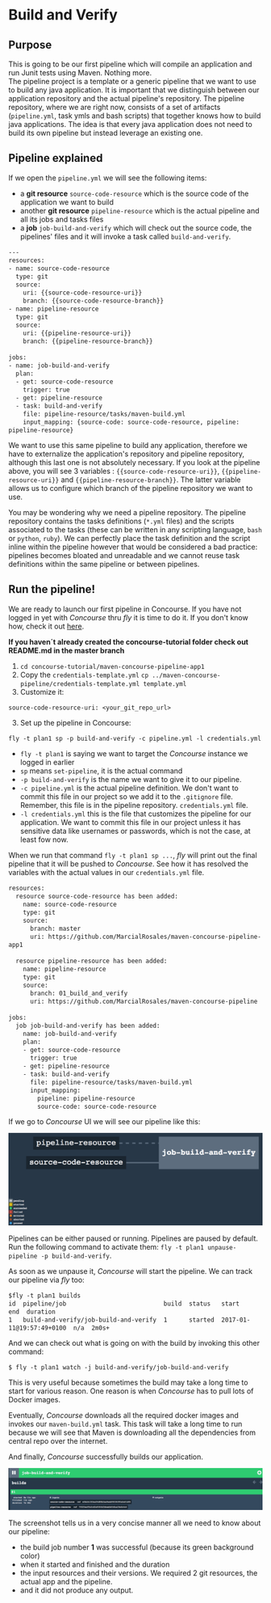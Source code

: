# Build and Verify

## Purpose
This is going to be our first pipeline which will compile an application and run Junit tests using Maven. Nothing more.  
The pipeline project is a template or a generic pipeline that we want to use to build any java application. It is important
that we distinguish between our application repository and the actual pipeline's repository. The pipeline repository, where
we are right now, consists of a set of artifacts (`pipeline.yml`, task ymls and bash scripts) that together knows how to
build java applications. The idea is that every java application does not need to build its own pipeline but instead leverage an existing one.


## Pipeline explained
If we open the `pipeline.yml` we will see the following items:
- a **git resource** `source-code-resource` which is the source code of the application we want to build
- another **git resource** `pipeline-resource` which is the actual pipeline and all its jobs and tasks files
- a **job** `job-build-and-verify` which will check out the source code, the pipelines' files and it will invoke a task
called `build-and-verify`.

```
---
resources:
- name: source-code-resource
  type: git
  source:
    uri: {{source-code-resource-uri}}
    branch: {{source-code-resource-branch}}
- name: pipeline-resource
  type: git
  source:
    uri: {{pipeline-resource-uri}}
    branch: {{pipeline-resource-branch}}

jobs:
- name: job-build-and-verify
  plan:
  - get: source-code-resource
    trigger: true
  - get: pipeline-resource
  - task: build-and-verify
    file: pipeline-resource/tasks/maven-build.yml
    input_mapping: {source-code: source-code-resource, pipeline: pipeline-resource}
```

We want to use this same pipeline to build any application, therefore we have to externalize the application's repository
 and pipeline repository, although this last one is not absolutely necessary. If you look at the pipeline above, you will see 3 variables : `{{source-code-resource-uri}}`, `{{pipeline-resource-uri}}` and `{{pipeline-resource-branch}}`. The latter variable
 allows us to configure which branch of the pipeline repository we want to use.

You may be wondering why we need a pipeline repository. The pipeline repository contains the tasks definitions (`*.yml` files) and the scripts associated to the tasks (these can be written in any scripting language, `bash` or `python`, `ruby`). We can perfectly place the task definition and the script inline within the pipeline however that would be considered a bad practice: pipelines becomes bloated and unreadable and we cannot reuse task definitions within the same pipeline or between pipelines.


## Run the pipeline!
We are ready to launch our first pipeline in Concourse. If you have not logged in yet with *Concourse* thru *fly* it is time to do it. If you don't know how, check it out [here](https://github.com/MarcialRosales/maven-concourse-pipeline#00---set-up-concourse).

**If you haven´t already created the concourse-tutorial folder check out README.md in the master branch**

1. `cd concourse-tutorial/maven-concourse-pipeline-app1`
2. Copy the `credentials-template.yml`
  `cp ../maven-concourse-pipeline/credentials-template.yml template.yml`
3. Customize it:
  ```
  source-code-resource-uri: <your_git_repo_url>
  ```
3. Set up the pipeline in Concourse:
  ```
  fly -t plan1 sp -p build-and-verify -c pipeline.yml -l credentials.yml
  ```
  - `fly -t plan1` is saying we want to target the *Concourse* instance we logged in earlier
  - `sp` means `set-pipeline`, it is the actual command
  - `-p build-and-verify` is the name we want to give it to our pipeline.
  - `-c pipeline.yml` is the actual pipeline definition. We don't want to commit this file in our project so we add it to the `.gitignore` file. Remember, this file is in the pipeline repository. `credentials.yml` file.
  - `-l credentials.yml` this is the file that customizes the pipeline for our application. We want to commit this file in our project unless it has sensitive data like usernames or passwords, which is not the case, at least fow now.

When we run that command  `fly -t plan1 sp ...`, *fly* will print out the final pipeline that it will be pushed to *Concourse*. See how it has resolved the variables with the actual values in our `credentials.yml` file.

```
resources:
  resource source-code-resource has been added:
    name: source-code-resource
    type: git
    source:
      branch: master
      uri: https://github.com/MarcialRosales/maven-concourse-pipeline-app1

  resource pipeline-resource has been added:
    name: pipeline-resource
    type: git
    source:
      branch: 01_build_and_verify
      uri: https://github.com/MarcialRosales/maven-concourse-pipeline

jobs:
  job job-build-and-verify has been added:
    name: job-build-and-verify
    plan:
    - get: source-code-resource
      trigger: true
    - get: pipeline-resource
    - task: build-and-verify
      file: pipeline-resource/tasks/maven-build.yml
      input_mapping:
        pipeline: pipeline-resource
        source-code: source-code-resource
```

If we go to *Concourse* UI we will see our pipeline like this:

![Pipeline](assets/pipeline1.png)

Pipelines can be either paused or running. Pipelines are paused by default. Run the following command to activate them:
`fly -t plan1 unpause-pipeline -p build-and-verify`.

As soon as we unpause it, *Concourse* will start the pipeline. We can track our pipeline via *fly* too:
```
$fly -t plan1 builds
id  pipeline/job                           build  status   start                     end  duration
1   build-and-verify/job-build-and-verify  1      started  2017-01-11@19:57:49+0100  n/a  2m0s+
```
And we can check out what is going on with the build by invoking this other command:
```
$ fly -t plan1 watch -j build-and-verify/job-build-and-verify
```
This is very useful because sometimes the build may take a long time to start for various reason. One reason is when *Concourse* has to pull lots of Docker images.

Eventually, *Concourse* downloads all the required docker images and invokes our `maven-build.yml` task. This task will take a long time to run because we will see that Maven is downloading all the dependencies from central repo over the internet.

And finally, *Concourse* successfully builds our application.

![Successful job](assets/pipeline2.png)

The screenshot tells us in a very concise manner all we need to know about our pipeline:
- the build job number **1** was successful (because its green background color)
- when it started and finished and the duration
- the input resources and their versions. We required 2 git resources, the actual app and the pipeline.
- and it did not produce any output.
